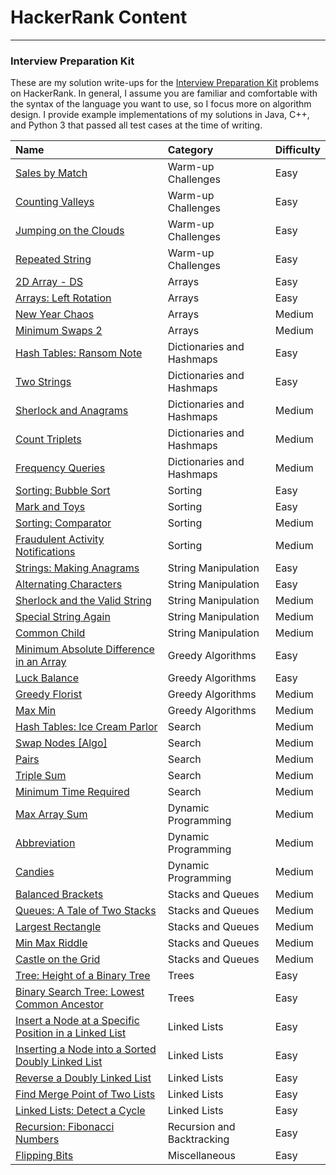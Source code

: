 # HackerRank Content
---

### Interview Preparation Kit

These are my solution write-ups for the
[Interview Preparation Kit](https://www.hackerrank.com/interview/interview-preparation-kit)
problems on HackerRank. In general, I assume you are familiar and comfortable
with the syntax of the language you want to use, so I focus more on algorithm
design. I provide example implementations of my solutions in Java, C++, and
Python 3 that passed all test cases at the time of writing.

| Name                                                                                     | Category                   | Difficulty |
| :--------------------------------------------------------------------------------------- | :------------------------- | :--------- |
| [Sales by Match](interviewprep/warmup/salesbymatch.md)                                   | Warm-up Challenges         | Easy       |
| [Counting Valleys](interviewprep/warmup/countingvalleys.md)                              | Warm-up Challenges         | Easy       |
| [Jumping on the Clouds](interviewprep/warmup/jumpingontheclouds.md)                      | Warm-up Challenges         | Easy       |
| [Repeated String](interviewprep/warmup/repeatedstring.md)                                | Warm-up Challenges         | Easy       |
| [2D Array - DS](interviewprep/arrays/ds.md)                                              | Arrays                     | Easy       |
| [Arrays: Left Rotation](interviewprep/arrays/leftrotation.md)                            | Arrays                     | Easy       |
| [New Year Chaos](interviewprep/arrays/newyearchaos.md)                                   | Arrays                     | Medium     |
| [Minimum Swaps 2](interviewprep/arrays/minimumswaps2.md)                                 | Arrays                     | Medium     |
| [Hash Tables: Ransom Note](interviewprep/dicts/ransomnote.md)                            | Dictionaries and Hashmaps  | Easy       |
| [Two Strings](interviewprep/dicts/twostrings.md)                                         | Dictionaries and Hashmaps  | Easy       |
| [Sherlock and Anagrams](interviewprep/dicts/sherlockanagrams.md)                         | Dictionaries and Hashmaps  | Medium     |
| [Count Triplets](interviewprep/dicts/counttriplets.md)                                   | Dictionaries and Hashmaps  | Medium     |
| [Frequency Queries](interviewprep/dicts/frequencyqueries.md)                             | Dictionaries and Hashmaps  | Medium     |
| [Sorting: Bubble Sort](interviewprep/sorting/bubblesort.md)                              | Sorting                    | Easy       |
| [Mark and Toys](interviewprep/sorting/markandtoys.md)                                    | Sorting                    | Easy       |
| [Sorting: Comparator](interviewprep/sorting/comparator.md)                               | Sorting                    | Medium     |
| [Fraudulent Activity Notifications](interviewprep/sorting/fraudactivitynotifications.md) | Sorting                    | Medium     |
| [Strings: Making Anagrams](interviewprep/stringmanipulation/makinganagrams.md)           | String Manipulation        | Easy       |
| [Alternating Characters](interviewprep/stringmanipulation/alternatingcharacters.md)      | String Manipulation        | Easy       |
| [Sherlock and the Valid String](interviewprep/stringmanipulation/sherlockvalidstring.md) | String Manipulation        | Medium     |
| [Special String Again](interviewprep/stringmanipulation/specialstringagain.md)           | String Manipulation        | Medium     |
| [Common Child](interviewprep/stringmanipulation/commonchild.md)                          | String Manipulation        | Medium     |
| [Minimum Absolute Difference in an Array](interviewprep/greedyalgorithms/minabsdiff.md)  | Greedy Algorithms          | Easy       |
| [Luck Balance](interviewprep/greedyalgorithms/luckbalance.md)                            | Greedy Algorithms          | Easy       |
| [Greedy Florist](interviewprep/greedyalgorithms/greedyflorist.md)                        | Greedy Algorithms          | Medium     |
| [Max Min](interviewprep/greedyalgorithms/maxmin.md)                                      | Greedy Algorithms          | Medium     |
| [Hash Tables: Ice Cream Parlor](interviewprep/search/icecreamparlor.md)                  | Search                     | Medium     |
| [Swap Nodes [Algo]](interviewprep/search/swapnodes.md)                                   | Search                     | Medium     |
| [Pairs](interviewprep/search/pairs.md)                                                   | Search                     | Medium     |
| [Triple Sum](interviewprep/search/triplesum.md)                                          | Search                     | Medium     |
| [Minimum Time Required](interviewprep/search/minimumtimerequired.md)                     | Search                     | Medium     |
| [Max Array Sum](interviewprep/dynamicprogramming/maxarraysum.md)                         | Dynamic Programming        | Medium     |
| [Abbreviation](interviewprep/dynamicprogramming/abbreviation.md)                         | Dynamic Programming        | Medium     |
| [Candies](interviewprep/dynamicprogramming/candies.md)                                   | Dynamic Programming        | Medium     |
| [Balanced Brackets](interviewprep/stacksandqueues/balancedbrackets.md)                   | Stacks and Queues          | Medium     |
| [Queues: A Tale of Two Stacks](interviewprep/stacksandqueues/taleoftwostacks.md)         | Stacks and Queues          | Medium     |
| [Largest Rectangle](interviewprep/stacksandqueues/largestrectangle.md)                   | Stacks and Queues          | Medium     |
| [Min Max Riddle](interviewprep/stacksandqueues/minmaxriddle.md)                          | Stacks and Queues          | Medium     |
| [Castle on the Grid](interviewprep/stacksandqueues/castleonthegrid.md)                   | Stacks and Queues          | Medium     |
| [Tree: Height of a Binary Tree](interviewprep/trees/heightofbinarytree.md)               | Trees                      | Easy       |
| [Binary Search Tree: Lowest Common Ancestor](interviewprep/trees/lowestcommonancestor.md)| Trees                      | Easy       |
| [Insert a Node at a Specific Position in a Linked List](interviewprep/linkedlists/isp.md)| Linked Lists               | Easy       |
| [Inserting a Node into a Sorted Doubly Linked List](interviewprep/linkedlists/insndll.md)| Linked Lists               | Easy       |
| [Reverse a Doubly Linked List](interviewprep/linkedlists/reversedoublylinkedlist.md)     | Linked Lists               | Easy       |
| [Find Merge Point of Two Lists](interviewprep/linkedlists/findmergepointtwolists.md)     | Linked Lists               | Easy       |
| [Linked Lists: Detect a Cycle](interviewprep/linkedlists/detectcycle.md)                 | Linked Lists               | Easy       |
| [Recursion: Fibonacci Numbers](interviewprep/recursionbacktracking/fibonaccinumbers.md)  | Recursion and Backtracking | Easy       |
| [Flipping Bits](interviewprep/misc/flippingbits.md)                                      | Miscellaneous              | Easy       |
